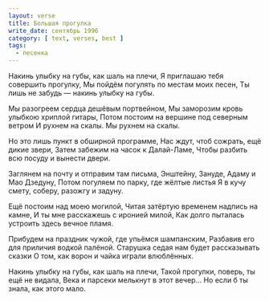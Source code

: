 ```yaml
---
layout: verse
title: Большая прогулка
write_date: сентябрь 1996
category: [ text, verses, best ]
tags:
  - песенка
---
```

Накинь улыбку на губы, как шаль на плечи,
Я приглашаю тебя совершить прогулку,
Мы пойдём погулять по местам моих песен,
Ты лишь не забудь — накинь улыбку на губы.

Мы разогреем сердца дешёвым портвейном,
Мы заморозим кровь улыбкою хриплой гитары,
Потом постоим на вершине под северным ветром
И рухнем на скалы. Мы рухнем на скалы.

Но это лишь пункт в обширной программе,
Нас ждут, чтоб сожрать, ещё дикие звери,
Затем забежим на часок к Далай-Ламе,
Чтобы разбить всю посуду и вынести двери.

Заглянем на почту и отправим там письма,
Энштейну, Зануде, Адаму и Мао Дзедуну,
Потом погуляем по парку, где жёлтые листья
Я в кучу смету, соберу, разожгу и задуну.

Ещё постоим над моею могилой,
Читая затёртую временем надпись на камне,
И ты мне расскажешь с иронией милой,
Как долго пыталась устроить здесь вечное пламя.

Прибудем на праздник чужой, где упьёмся шампанским,
Разбавив его для приличия водкой палёной.
Старушка седая нам будет рассказывать сказки
О том, как ворон и чайка играли влюблённых.

Накинь улыбку на губы, как шаль на плечи,
Такой прогулки, поверь, ты ещё не видала,
Века и парсеки мелькнут в этот вечер...
Но если б ты знала, как этого мало.
